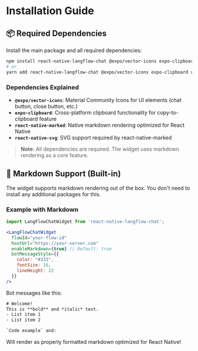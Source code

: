 # Installation Guide

## 📦 Required Dependencies

Install the main package and all required dependencies:

```bash
npm install react-native-langflow-chat @expo/vector-icons expo-clipboard react-native-marked react-native-svg
# or
yarn add react-native-langflow-chat @expo/vector-icons expo-clipboard react-native-marked react-native-svg
```

### Dependencies Explained

- **`@expo/vector-icons`**: Material Community Icons for UI elements (chat button, close button, etc.)
- **`expo-clipboard`**: Cross-platform clipboard functionality for copy-to-clipboard feature
- **`react-native-marked`**: Native markdown rendering optimized for React Native
- **`react-native-svg`**: SVG support required by react-native-marked

> **Note**: All dependencies are required. The widget uses markdown rendering as a core feature.

## 📝 Markdown Support (Built-in)

The widget supports markdown rendering out of the box. You don't need to install any additional packages for this.

### Example with Markdown

```jsx
import LangFlowChatWidget from 'react-native-langflow-chat';

<LangFlowChatWidget
  flowId="your-flow-id"
  hostUrl="https://your-server.com"
  enableMarkdown={true} // Default: true
  botMessageStyle={{
    color: "#333",
    fontSize: 16,
    lineHeight: 22
  }}
/>
```

Bot messages like this:

```txt
# Welcome!
This is **bold** and *italic* text.
- List item 1
- List item 2

`Code example` and:

```

Will render as properly formatted markdown optimized for React Native!

